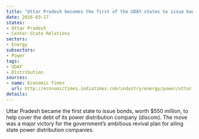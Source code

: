 ```yaml
---
title: "Uttar Pradesh becomes the first of the UDAY states to issue bonds"
date: 2016-03-17
states:
- Uttar Pradesh
- Center-State Relations
sectors:
- Energy
subsectors:
- Power
tags:
- UDAY
- Distribution
sources:
- name: Economic Times
  url: http://economictimes.indiatimes.com/industry/energy/power/uttar-pradesh-to-issue-bonds-worth-rs-3677-crore-to-aid-ailing-state-discoms/articleshow/51352143.cms
details:
---
```


Uttar Pradesh became the first state to issue bonds, worth $550 million, to help cover the debt of its power distribution company (discom). The move was a major victory for the government’s ambitious revival plan for ailing state power distribution companies.
